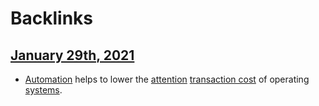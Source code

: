 
# Backlinks
## [January 29th, 2021](<January 29th, 2021.md>)
- [Automation]([automation](<automation.md>)) helps to lower the [attention](<attention.md>) [transaction cost](<transaction cost.md>) of operating [systems](<systems.md>).


